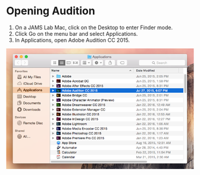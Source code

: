# Opening Audition

1. On a JAMS Lab Mac, click on the Desktop to enter Finder mode.
2. Click Go on the menu bar and select Applications.
3. In Applications, open Adobe Audition CC 2015. 


![](/assets/opening-audition.png)

